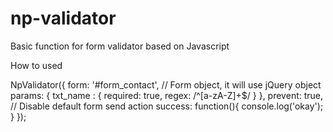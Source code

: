 # np-validator
Basic function for form validator based on Javascript

How to used

NpValidator({
				form: '#form_contact', // Form object, it will use jQuery object
				params: {
					txt_name : {
						required: true,
						regex: /^[a-zA-Z]+$/
					}
				}, 
				prevent: true,  // Disable default form send action
				success: function(){
					console.log('okay');
				}
			});